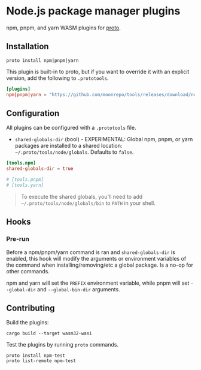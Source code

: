 # Node.js package manager plugins

npm, pnpm, and yarn WASM plugins for [proto](https://github.com/moonrepo/proto).

## Installation

```shell
proto install npm|pnpm|yarn
```

This plugin is built-in to proto, but if you want to override it with an explicit version, add the following to `.prototools`.

```toml
[plugins]
npm|pnpm|yarn = "https://github.com/moonrepo/tools/releases/download/node_depman_tool-vX.Y.Z/node_depman_tool.wasm"
```

## Configuration

All plugins can be configured with a `.prototools` file.

- `shared-globals-dir` (bool) - EXPERIMENTAL: Global npm, pnpm, or yarn packages are installed to a shared location: `~/.proto/tools/node/globals`. Defaults to `false`.

```toml
[tools.npm]
shared-globals-dir = true

# [tools.pnpm]
# [tools.yarn]
```

> To execute the shared globals, you'll need to add `~/.proto/tools/node/globals/bin` to `PATH` in your shell.

## Hooks

### Pre-run

Before a npm/pnpm/yarn command is ran and `shared-globals-dir` is enabled, this hook will modify the arguments or environment variables of the command when installing/removing/etc a global package. Is a no-op for other commands.

npm and yarn will set the `PREFIX` environment variable, while pnpm will set `--global-dir` and `--global-bin-dir` arguments.

## Contributing

Build the plugins:

```shell
cargo build --target wasm32-wasi
```

Test the plugins by running `proto` commands.

```shell
proto install npm-test
proto list-remote npm-test
```
